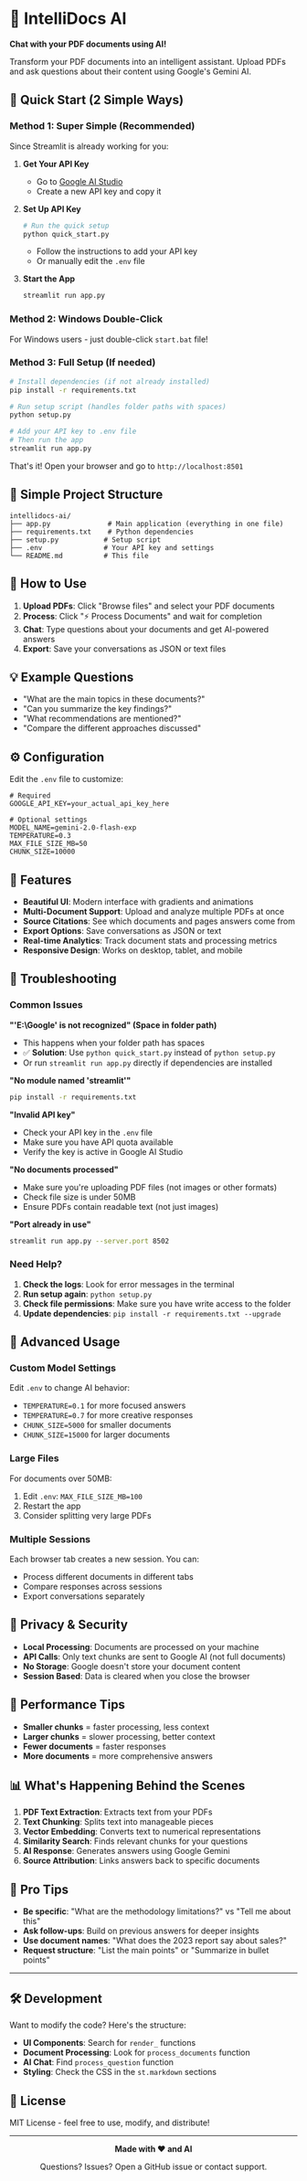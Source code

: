 # 🧠 IntelliDocs AI

**Chat with your PDF documents using AI!**

Transform your PDF documents into an intelligent assistant. Upload PDFs and ask questions about their content using Google's Gemini AI.

## 🚀 Quick Start (2 Simple Ways)

### **Method 1: Super Simple (Recommended)**
Since Streamlit is already working for you:

1. **Get Your API Key**
   - Go to [Google AI Studio](https://makersuite.google.com/app/apikey)
   - Create a new API key and copy it

2. **Set Up API Key**
   ```bash
   # Run the quick setup
   python quick_start.py
   ```
   - Follow the instructions to add your API key
   - Or manually edit the `.env` file

3. **Start the App**
   ```bash
   streamlit run app.py
   ```

### **Method 2: Windows Double-Click**
For Windows users - just double-click `start.bat` file!

### **Method 3: Full Setup (If needed)**
```bash
# Install dependencies (if not already installed)
pip install -r requirements.txt

# Run setup script (handles folder paths with spaces)
python setup.py

# Add your API key to .env file
# Then run the app
streamlit run app.py
```

That's it! Open your browser and go to `http://localhost:8501`

## 📁 Simple Project Structure

```
intellidocs-ai/
├── app.py              # Main application (everything in one file)
├── requirements.txt    # Python dependencies
├── setup.py           # Setup script
├── .env               # Your API key and settings
└── README.md          # This file
```

## 🎯 How to Use

1. **Upload PDFs**: Click "Browse files" and select your PDF documents
2. **Process**: Click "⚡ Process Documents" and wait for completion
3. **Chat**: Type questions about your documents and get AI-powered answers
4. **Export**: Save your conversations as JSON or text files

## 💡 Example Questions

- "What are the main topics in these documents?"
- "Can you summarize the key findings?"
- "What recommendations are mentioned?"
- "Compare the different approaches discussed"

## ⚙️ Configuration

Edit the `.env` file to customize:

```env
# Required
GOOGLE_API_KEY=your_actual_api_key_here

# Optional settings
MODEL_NAME=gemini-2.0-flash-exp
TEMPERATURE=0.3
MAX_FILE_SIZE_MB=50
CHUNK_SIZE=10000
```

## 🎨 Features

- **Beautiful UI**: Modern interface with gradients and animations
- **Multi-Document Support**: Upload and analyze multiple PDFs at once
- **Source Citations**: See which documents and pages answers come from
- **Export Options**: Save conversations as JSON or text
- **Real-time Analytics**: Track document stats and processing metrics
- **Responsive Design**: Works on desktop, tablet, and mobile

## 🔧 Troubleshooting

### Common Issues

**"'E:\Google' is not recognized" (Space in folder path)**
- This happens when your folder path has spaces
- ✅ **Solution**: Use `python quick_start.py` instead of `python setup.py`
- Or run `streamlit run app.py` directly if dependencies are installed

**"No module named 'streamlit'"**
```bash
pip install -r requirements.txt
```

**"Invalid API key"**
- Check your API key in the `.env` file
- Make sure you have API quota available
- Verify the key is active in Google AI Studio

**"No documents processed"**
- Make sure you're uploading PDF files (not images or other formats)
- Check file size is under 50MB
- Ensure PDFs contain readable text (not just images)

**"Port already in use"**
```bash
streamlit run app.py --server.port 8502
```

### Need Help?

1. **Check the logs**: Look for error messages in the terminal
2. **Run setup again**: `python setup.py`
3. **Check file permissions**: Make sure you have write access to the folder
4. **Update dependencies**: `pip install -r requirements.txt --upgrade`

## 🌟 Advanced Usage

### Custom Model Settings
Edit `.env` to change AI behavior:
- `TEMPERATURE=0.1` for more focused answers
- `TEMPERATURE=0.7` for more creative responses
- `CHUNK_SIZE=5000` for smaller documents
- `CHUNK_SIZE=15000` for larger documents

### Large Files
For documents over 50MB:
1. Edit `.env`: `MAX_FILE_SIZE_MB=100`
2. Restart the app
3. Consider splitting very large PDFs

### Multiple Sessions
Each browser tab creates a new session. You can:
- Process different documents in different tabs
- Compare responses across sessions
- Export conversations separately

## 🔐 Privacy & Security

- **Local Processing**: Documents are processed on your machine
- **API Calls**: Only text chunks are sent to Google AI (not full documents)
- **No Storage**: Google doesn't store your document content
- **Session Based**: Data is cleared when you close the browser

## 🚀 Performance Tips

- **Smaller chunks** = faster processing, less context
- **Larger chunks** = slower processing, better context
- **Fewer documents** = faster responses
- **More documents** = more comprehensive answers

## 📊 What's Happening Behind the Scenes

1. **PDF Text Extraction**: Extracts text from your PDFs
2. **Text Chunking**: Splits text into manageable pieces
3. **Vector Embedding**: Converts text to numerical representations
4. **Similarity Search**: Finds relevant chunks for your questions
5. **AI Response**: Generates answers using Google Gemini
6. **Source Attribution**: Links answers back to specific documents

## 🎁 Pro Tips

- **Be specific**: "What are the methodology limitations?" vs "Tell me about this"
- **Ask follow-ups**: Build on previous answers for deeper insights
- **Use document names**: "What does the 2023 report say about sales?"
- **Request structure**: "List the main points" or "Summarize in bullet points"

---

## 🛠️ Development

Want to modify the code? Here's the structure:

- **UI Components**: Search for `render_` functions
- **Document Processing**: Look for `process_documents` function
- **AI Chat**: Find `process_question` function
- **Styling**: Check the CSS in the `st.markdown` sections

## 📜 License

MIT License - feel free to use, modify, and distribute!

---

<div align="center">

**Made with ❤️ and AI**

Questions? Issues? Open a GitHub issue or contact support.

</div>